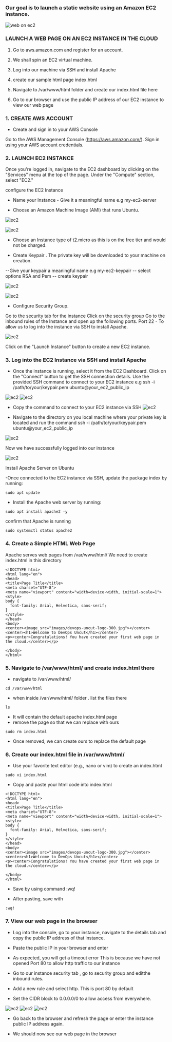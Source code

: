 ### Our goal is to launch a static website using an Amazon EC2 instance.

![web on ec2](./images/web-on-ec2.jpg)

### LAUNCH A WEB PAGE ON AN EC2 INSTANCE IN THE CLOUD

1. Go to aws.amazon.com and register for an account.

2. We shall spin an EC2 virtual machine.

3. Log into our machine via SSH and install Apache

4. create our sample html page index.html

5. Navigate to /var/www/html folder and create our index.html file here

6. Go to our browser and use the public IP address of our EC2 instance to view our web page


### 1. CREATE AWS ACCOUNT 

- Create and sign in to your AWS Console

Go to the AWS Management Console (https://aws.amazon.com/).
Sign in using your AWS account credentials.

### 2.  LAUNCH EC2 INSTANCE

Once you're logged in, navigate to the EC2 dashboard by clicking on the "Services" menu at the top of the page.
Under the "Compute" section, select "EC2."


configure the EC2 Instance

- Name your Instance - Give it a meaningful name e.g my-ec2-server

- Choose an Amazon Machine Image (AMI) that runs Ubuntu. 


![ec2](./images/ec2-1.png)


![ec2](./images/ec2-2.png)



- Choose an Instance type of t2.micro as this is on the free tier and would not be charged.

- Create Keypair .  The private key will be downloaded to your machine on creation.

--Give your keypair a meaningful name e.g my-ec2-keypair
-- select options RSA and Pem
-- create keypair

![ec2](./images/ec2-3.png)


![ec2](./images/ec2-4.png)


- Configure Security Group.

 Go to the security tab for the instance
 Click on the security group
 Go to the inbound rules of the Instance and open up the following ports.
 Port 22 - To allow us to log into the instance via SSH to install Apache.
 


![ec2](./images/ec2-5.png)


Click on the "Launch Instance" button to create a new EC2 instance.


### 3. Log into the EC2 Instance via SSH and install Apache

- Once the instance is running, select it from the EC2 Dashboard.
Click on the "Connect" button to get the SSH connection details.
Use the provided SSH command to connect to your EC2 instance e.g 
ssh -i /path/to/your/keypair.pem ubuntu@your_ec2_public_ip

![ec2](./images/ec2-6.png)
![ec2](./images/ec2-7.png)



- Copy the command to connect to your EC2 instance via SSH 
![ec2](./images/ec2-8.png)


- Navigate to the directory on you local machine where your private key is located and run the command 
ssh -i /path/to/your/keypair.pem ubuntu@your_ec2_public_ip


![ec2](./images/ec2-9.png)

Now we have successfully logged into our instance

![ec2](./images/ec2-10.png)

Install Apache Server on Ubuntu

-Once connected to the EC2 instance via SSH, update the package index by running:

```
sudo apt update
```
- Install the Apache web server by running:
```
sudo apt install apache2 -y

```

 confirm that Apache is running
```
sudo systemctl status apache2
```
###  4. Create a Simple HTML Web Page

Apache serves web pages from /var/www/html/
We need to create index.html in this directory


```
<!DOCTYPE html>
<html lang="en">
<head>
<title>Page Title</title>
<meta charset="UTF-8">
<meta name="viewport" content="width=device-width, initial-scale=1">
<style>
body {
  font-family: Arial, Helvetica, sans-serif;
}
</style>
</head>
<body>
<center><image src="images/devops-uncut-logo-300.jpg"></center>
<center><h1>Welcome to DevOps Uncut</h1></center>
<p><center>Congratulations! You have created your first web page in the cloud.</center></p>

</body>
</html>

```

### 5. Navigate to /var/www/html/ and create index.html there

- navigate to /var/www/html/
```
cd /var/www/html
```
- when inside /var/www/html/ folder . list the files there

```
ls
```
- It will contain the default apache index.html page
- remove the page so that we can replace with ours

```
sudo rm index.html
```
- Once removed, we can create ours to replace the default page


### 6. Create our index.html file in /var/www/html/
- Use your favorite text editor (e.g., nano or vim) to create an index.html 
```
sudo vi index.html
```

- Copy and paste your html code into index.html 

```
<!DOCTYPE html>
<html lang="en">
<head>
<title>Page Title</title>
<meta charset="UTF-8">
<meta name="viewport" content="width=device-width, initial-scale=1">
<style>
body {
  font-family: Arial, Helvetica, sans-serif;
}
</style>
</head>
<body>
<center><image src="images/devops-uncut-logo-300.jpg"></center>
<center><h1>Welcome to DevOps Uncut</h1></center>
<p><center>Congratulations! You have created your first web page in the cloud.</center></p>

</body>
</html>

```

- Save by using command :wq!

- After pasting, save with
```
:wq!
```


### 7. View our web page in the browser

- Log into the console, go to your instance, navigate to the details tab and copy the public IP address of that instance.
- Paste the public IP in your browser and enter
- As expected, you will get a timeout error
This is because we have not opened Port 80 to allow http traffic to our instance
- Go to our instance security tab , go to security group and editthe inbound rules.

- Add a new rule and select http. This is port 80 by default
- Set the CIDR block to 0.0.0.0/0 to allow access from everywhere.

![ec2](./images/ec2-11.png)
![ec2](./images/ec2-12.png)
![ec2](./images/ec2-13.png)


- Go back to the browser and refresh the page or enter the instance public IP address again.

- We should now see our web page in the browser

















